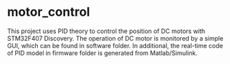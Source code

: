 # motor_control
This project uses PID theory to control the position of DC motors with STM32F407 Discovery. The operation of DC motor is monitored by a simple GUI, which can be found in software folder. In additional, the real-time code of PID model in firmware folder is generated from Matlab/Simulink.
